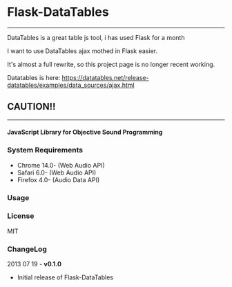 Flask-DataTables
========

- - -


DataTables is a great table js tool, i has used Flask for a month

I want to use DataTables ajax mothed in Flask easier.

It's almost a full rewrite, so this project page is no longer recent working.

Datatables is here: https://datatables.net/release-datatables/examples/data_sources/ajax.html

## CAUTION!!

- - -

#### JavaScript Library for Objective Sound Programming ####


### System Requirements ###
* Chrome 14.0- (Web Audio API)
* Safari 6.0- (Web Audio API)
* Firefox 4.0- (Audio Data API)


### Usage ###



### License ###

MIT

### ChangeLog ###


2013 07 19 - **v0.1.0** 

* Initial release of Flask-DataTables
